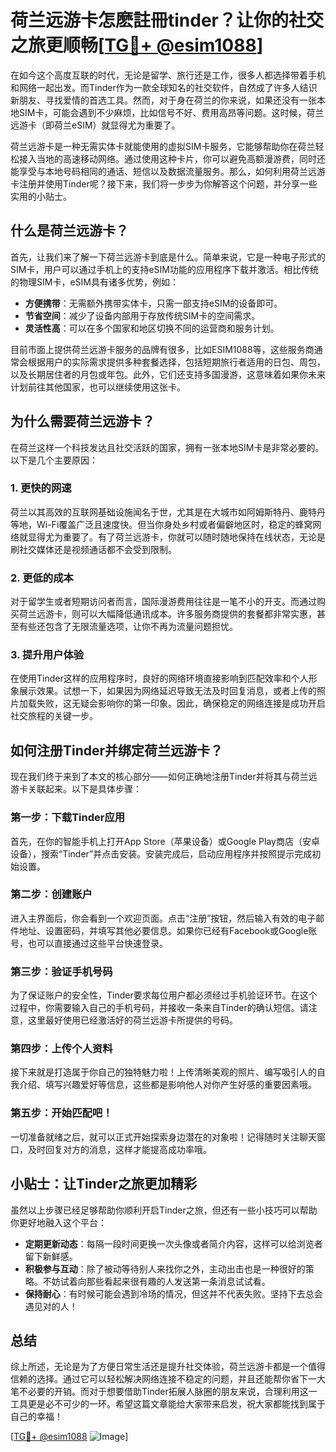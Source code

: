 # 荷兰远游卡怎麽註冊tinder？让你的社交之旅更顺畅[[TG💪+ @esim1088](https://t.me/s/esim1088)]

在如今这个高度互联的时代，无论是留学、旅行还是工作，很多人都选择带着手机和网络一起出发。而Tinder作为一款全球知名的社交软件，自然成了许多人结识新朋友、寻找爱情的首选工具。然而，对于身在荷兰的你来说，如果还没有一张本地SIM卡，可能会遇到不少麻烦，比如信号不好、费用高昂等问题。这时候，荷兰远游卡（即荷兰eSIM）就显得尤为重要了。

荷兰远游卡是一种无需实体卡就能使用的虚拟SIM卡服务，它能够帮助你在荷兰轻松接入当地的高速移动网络。通过使用这种卡片，你可以避免高额漫游费，同时还能享受与本地号码相同的通话、短信以及数据流量服务。那么，如何利用荷兰远游卡注册并使用Tinder呢？接下来，我们将一步步为你解答这个问题，并分享一些实用的小贴士。

## 什么是荷兰远游卡？

首先，让我们来了解一下荷兰远游卡到底是什么。简单来说，它是一种电子形式的SIM卡，用户可以通过手机上的支持eSIM功能的应用程序下载并激活。相比传统的物理SIM卡，eSIM具有诸多优势，例如：

- **方便携带**：无需额外携带实体卡，只需一部支持eSIM的设备即可。
- **节省空间**：减少了设备内部用于存放传统SIM卡的空间需求。
- **灵活性高**：可以在多个国家和地区切换不同的运营商和服务计划。

目前市面上提供荷兰远游卡服务的品牌有很多，比如ESIM1088等，这些服务商通常会根据用户的实际需求提供多种套餐选择，包括短期旅行者适用的日包、周包，以及长期居住者的月包或年包。此外，它们还支持多国漫游，这意味着如果你未来计划前往其他国家，也可以继续使用这张卡。

## 为什么需要荷兰远游卡？

在荷兰这样一个科技发达且社交活跃的国家，拥有一张本地SIM卡是非常必要的。以下是几个主要原因：

### 1. 更快的网速

荷兰以其高效的互联网基础设施闻名于世，尤其是在大城市如阿姆斯特丹、鹿特丹等地，Wi-Fi覆盖广泛且速度快。但当你身处乡村或者偏僻地区时，稳定的蜂窝网络就显得尤为重要了。有了荷兰远游卡，你就可以随时随地保持在线状态，无论是刷社交媒体还是视频通话都不会受到限制。

### 2. 更低的成本

对于留学生或者短期访问者而言，国际漫游费用往往是一笔不小的开支。而通过购买荷兰远游卡，则可以大幅降低通讯成本。许多服务商提供的套餐都非常实惠，甚至有些还包含了无限流量选项，让你不再为流量问题担忧。

### 3. 提升用户体验

在使用Tinder这样的应用程序时，良好的网络环境直接影响到匹配效率和个人形象展示效果。试想一下，如果因为网络延迟导致无法及时回复消息，或者上传的照片加载失败，这无疑会影响你的第一印象。因此，确保稳定的网络连接是成功开启社交旅程的关键一步。

## 如何注册Tinder并绑定荷兰远游卡？

现在我们终于来到了本文的核心部分——如何正确地注册Tinder并将其与荷兰远游卡关联起来。以下是具体步骤：

### 第一步：下载Tinder应用

首先，在你的智能手机上打开App Store（苹果设备）或Google Play商店（安卓设备），搜索“Tinder”并点击安装。安装完成后，启动应用程序并按照提示完成初始设置。

### 第二步：创建账户

进入主界面后，你会看到一个欢迎页面。点击“注册”按钮，然后输入有效的电子邮件地址、设置密码，并填写其他必要信息。如果你已经有Facebook或Google账号，也可以直接通过这些平台快速登录。

### 第三步：验证手机号码

为了保证账户的安全性，Tinder要求每位用户都必须经过手机验证环节。在这个过程中，你需要输入自己的手机号码，并接收一条来自Tinder的确认短信。请注意，这里最好使用已经激活好的荷兰远游卡所提供的号码。

### 第四步：上传个人资料

接下来就是打造属于你自己的独特魅力啦！上传清晰美观的照片、编写吸引人的自我介绍、填写兴趣爱好等信息，这些都是影响他人对你产生好感的重要因素哦。

### 第五步：开始匹配吧！

一切准备就绪之后，就可以正式开始探索身边潜在的对象啦！记得随时关注聊天窗口，及时回复对方的消息，这样才能提高成功率哦。

## 小贴士：让Tinder之旅更加精彩

虽然以上步骤已经足够帮助你顺利开启Tinder之旅，但还有一些小技巧可以帮助你更好地融入这个平台：

- **定期更新动态**：每隔一段时间更换一次头像或者简介内容，这样可以给浏览者留下新鲜感。
- **积极参与互动**：除了被动等待别人来找你之外，主动出击也是一种很好的策略。不妨试着向那些看起来很有趣的人发送第一条消息试试看。
- **保持耐心**：有时候可能会遇到冷场的情况，但这并不代表失败。坚持下去总会遇见对的人！

## 总结

综上所述，无论是为了方便日常生活还是提升社交体验，荷兰远游卡都是一个值得信赖的选择。通过它可以轻松解决网络连接不稳定的问题，并且还能帮你省下一大笔不必要的开销。而对于想要借助Tinder拓展人脉圈的朋友来说，合理利用这一工具更是必不可少的一环。希望这篇文章能给大家带来启发，祝大家都能找到属于自己的幸福！

[[TG💪+ @esim1088](https://t.me/s/esim1088) ![Image](https://i.postimg.cc/4NQfJmqS/Snipaste-2025-05-13-00-14-12.png)]